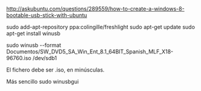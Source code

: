 http://askubuntu.com/questions/289559/how-to-create-a-windows-8-bootable-usb-stick-with-ubuntu

sudo add-apt-repository ppa:colingille/freshlight
sudo apt-get update
sudo apt-get install winusb

sudo winusb --format Documentos/SW_DVD5_SA_Win_Ent_8.1_64BIT_Spanish_MLF_X18-96760.iso /dev/sdb1

El fichero debe ser .iso, en minúsculas.


Más sencillo
sudo winusbgui
